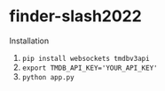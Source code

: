 # finder-slash2022

Installation
1. `pip install websockets tmdbv3api`
2. `export TMDB_API_KEY='YOUR_API_KEY'`
3. `python app.py`
